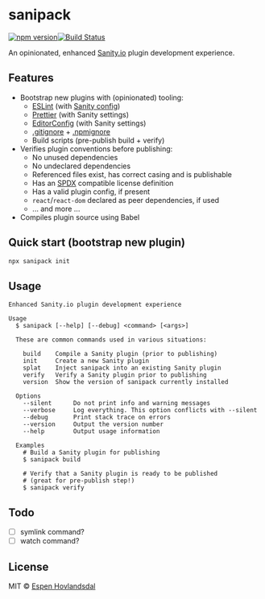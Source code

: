 # sanipack

[![npm version](https://img.shields.io/npm/v/sanipack.svg?style=flat-square)](https://www.npmjs.com/package/sanipack)[![Build Status](https://img.shields.io/github/workflow/status/rexxars/sanipack/CI/main.svg?style=flat-square)](https://github.com/rexxars/sanipack/actions?query=workflow%3ACI)

An opinionated, enhanced [Sanity.io](https://www.sanity.io/) plugin development experience.

## Features

- Bootstrap new plugins with (opinionated) tooling:
  - [ESLint](https://eslint.org/) (with [Sanity config](https://github.com/sanity-io/sanity/tree/next/packages/eslint-config-sanity))
  - [Prettier](https://prettier.io/) (with Sanity settings)
  - [EditorConfig](https://editorconfig.org/) (with Sanity settings)
  - [.gitignore](https://git-scm.com/docs/gitignore) + [.npmignore](https://docs.npmjs.com/cli/v6/using-npm/developers#keeping-files-out-of-your-package)
  - Build scripts (pre-publish build + verify)
- Verifies plugin conventions before publishing:
  - No unused dependencies
  - No undeclared dependencies
  - Referenced files exist, has correct casing and is publishable
  - Has an [SPDX](https://spdx.org/licenses/) compatible license definition
  - Has a valid plugin config, if present
  - `react`/`react-dom` declared as peer dependencies, if used
  - ... and more ...
- Compiles plugin source using Babel

## Quick start (bootstrap new plugin)

```bash
npx sanipack init
```

## Usage

```
Enhanced Sanity.io plugin development experience

Usage
  $ sanipack [--help] [--debug] <command> [<args>]

  These are common commands used in various situations:

    build    Compile a Sanity plugin (prior to publishing)
    init     Create a new Sanity plugin
    splat    Inject sanipack into an existing Sanity plugin
    verify   Verify a Sanity plugin prior to publishing
    version  Show the version of sanipack currently installed

  Options
    --silent      Do not print info and warning messages
    --verbose     Log everything. This option conflicts with --silent
    --debug       Print stack trace on errors
    --version     Output the version number
    --help        Output usage information

  Examples
    # Build a Sanity plugin for publishing
    $ sanipack build

    # Verify that a Sanity plugin is ready to be published
    # (great for pre-publish step!)
    $ sanipack verify
```

## Todo

- [ ] symlink command?
- [ ] watch command?

## License

MIT © [Espen Hovlandsdal](https://espen.codes/)
